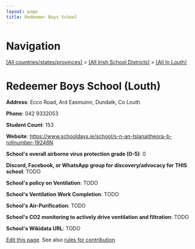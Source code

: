 ```yaml
---
layout: page
title: Redeemer Boys School
---
```

# Navigation

[[All countries/states/provinces]](../../..) > [[All Irish School Districts]](../..) > [[All In Louth]](..)

# Redeemer Boys School (Louth)

**Address**: Ecco Road, Ard Easmuinn, Dundalk, Co Louth

**Phone**: 042 9332053

**Student Count**: 153

**Website**: <https://www.schooldays.ie/school/s-n-an-tslanaitheora-b-rollnumber-19246N>

**School's overall airborne virus protection grade (0-5)**: 0

**Discord, Facebook, or WhatsApp group for discovery/advocacy for THIS school**: TODO

**School's policy on Ventilation**: TODO

**School's Ventilation Work Completion**: TODO

**School's Air-Purification**: TODO

**School's CO2 monitoring to actively drive ventilation and filtration**: TODO

**School's Wikidata URL**: TODO


[Edit this page](https://github.com/ventilate-schools/Ireland/edit/main/./Louth/Redeemer_Boys_School.md). See also [rules for contribution](../../../contribution-rules/)
